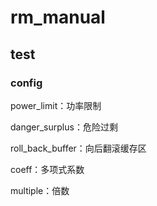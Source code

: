 # rm_manual

## test

### config

power_limit：功率限制

danger_surplus：危险过剩

roll_back_buffer：向后翻滚缓存区

coeff：多项式系数

multiple：倍数